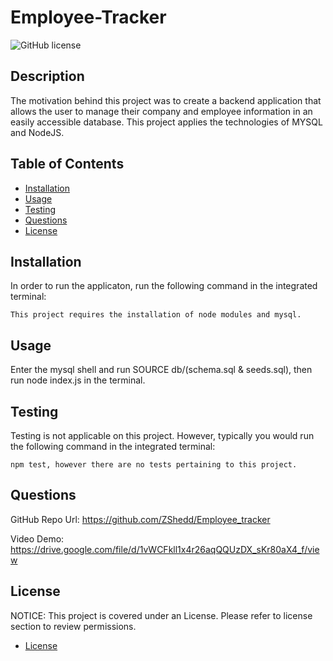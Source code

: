 # Employee-Tracker

![GitHub license](https://img.shields.io/badge/license-MIT-blue.svg)

## Description

The motivation behind this project was to create a backend application that allows the user to manage their company and employee information in an easily accessible database. This project applies the technologies of MYSQL and NodeJS.

## Table of Contents

- [Installation](#installation)
- [Usage](#usage)
- [Testing](#testing)
- [Questions](#questions)
- [License](#license)

## Installation

In order to run the applicaton, run the following command in the integrated terminal:

    This project requires the installation of node modules and mysql.

## Usage

Enter the mysql shell and run SOURCE db/(schema.sql & seeds.sql), then run node index.js in the terminal.


## Testing

Testing is not applicable on this project. However, typically you would run the following command in the integrated terminal:

    npm test, however there are no tests pertaining to this project.

## Questions

GitHub Repo Url: https://github.com/ZShedd/Employee_tracker

Video Demo: https://drive.google.com/file/d/1vWCFkll1x4r26aqQQUzDX_sKr80aX4_f/view

## License

NOTICE:
This project is covered under an License. Please refer to license section to review permissions.

- [License](#license)
